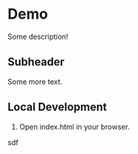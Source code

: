 # Demo

Some description!

## Subheader

Some more text.

## Local Development

1. Open index.html in your browser.

sdf